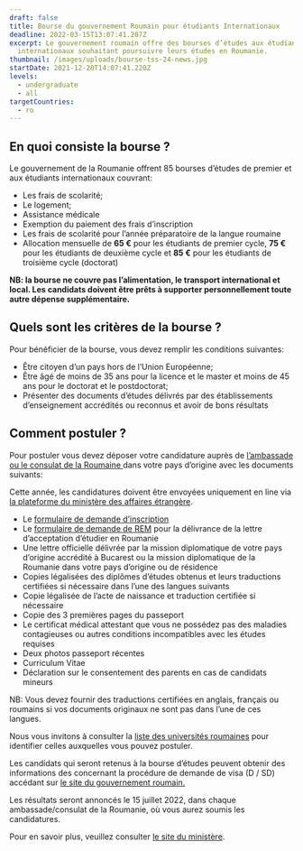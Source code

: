 ```yaml
---
draft: false
title: Bourse du gouvernement Roumain pour étudiants Internationaux
deadline: 2022-03-15T13:07:41.207Z
excerpt: Le gouvernement roumain offre des bourses d’études aux étudiants
  internationaux souhaitant poursuivre leurs études en Roumanie.
thumbnail: /images/uploads/bourse-tss-24-news.jpg
startDate: 2021-12-20T14:07:41.220Z
levels:
  - undergraduate
  - all
targetCountries:
  - ro
---
```

## En quoi consiste la bourse ?

Le gouvernement de la Roumanie offrent 85 bourses d’études de premier et aux étudiants internationaux couvrant:

* Les frais de scolarité;
* Le logement;
* Assistance médicale
* Exemption du paiement des frais d’inscription
* Les frais de scolarité pour l’année préparatoire de la langue roumaine
* Allocation mensuelle de **65 €** pour les étudiants de premier cycle, **75 €** pour les étudiants de deuxième cycle et **85 €** pour les étudiants de troisième cycle (doctorat)

**NB: la bourse ne couvre pas l’alimentation, le transport international et local. Les candidats doivent être prêts à supporter personnellement toute autre dépense supplémentaire.**

## Quels sont les critères de la bourse ?

Pour bénéficier de la bourse, vous devez remplir les conditions suivantes:

* Être citoyen d’un pays hors de l’Union Européenne;
* Être âgé de moins de 35 ans pour la licence et le master et moins de 45 ans pour le doctorat et le postdoctorat;
* Présenter des documents d’études délivrés par des établissements d’enseignement accrédités ou reconnus et avoir de bons résultats

## Comment postuler ?

Pour postuler vous devez déposer votre candidature auprès de <a href="https://www.mae.ro/en/romanian-missions" target="_blank" rel="noreferrer noopener">l’ambassade ou le consulat de la Roumaine </a>dans votre pays d’origine avec les documents suivants:

Cette année, les candidatures doivent être envoyées uniquement en line via [la plateforme du ministère des affaires étrangère](https://scholarships.studyinromania.gov.ro/). 

* Le <a href="https://www.mae.ro/sites/default/files/file/anul_2019/burse_2019/appendix\_1\_-_formular_mae_en.pdf" target="_blank" rel="noopener noreferrer">formulaire de demande d’inscription</a>
* Le <a href="https://www.mae.ro/sites/default/files/file/anul_2019/burse_2019/appendix_2_formular_mec_2020-2021_en.pdf" target="_blank" rel="noopener noreferrer">formulaire de demande de REM</a> pour la délivrance de la lettre d’acceptation d’étudier en Roumanie
* Une lettre officielle délivrée par la mission diplomatique de votre pays d’origine accrédité à Bucarest ou la mission diplomatique de la Roumanie dans votre pays d’origine ou de résidence
* Copies légalisées des diplômes d’études obtenus et leurs traductions certifiées si nécessaire dans l’une des langues suivants
* Copie légalisée de l’acte de naissance et traduction certifiée si nécessaire
* Copie des 3 premières pages du passeport
* Le certificat médical attestant que vous ne possédez pas des maladies contagieuses ou autres conditions incompatibles avec les études requises
* Deux photos passeport récentes
* Curriculum Vitae
* Déclaration sur le consentement des parents en cas de candidats mineurs

NB: Vous devez fournir des traductions certifiées en anglais, français ou roumains si vos documents originaux ne sont pas dans l’une de ces langues.

Nous vous invitons à consulter la <a href="https://www.mae.ro/sites/default/files/file/anul_2019/burse_2019/appendix_4_institutii_de_invatamant_superior_de_stat_en.pdf" target="_blank" rel="noreferrer noopener">liste des universités roumaines</a> pour identifier celles auxquelles vous pouvez postuler.

Les candidats qui seront retenus à la bourse d’études peuvent obtenir des informations des concernant la procédure de demande de visa (D / SD) accédant sur <a href="https://studyinromania.gov.ro/Visa_rules_and_procedures" target="_blank" rel="noreferrer noopener">le site du gouvernement roumain.</a>

Les résultats seront annoncés le 15 juillet 2022, dans chaque ambassade/consulat de la Roumanie, où vous aurez soumis les candidatures.

Pour en savoir plus, veuillez consulter [le site du ministère](https://scholarships.studyinromania.gov.ro/scholarship-about#prog).